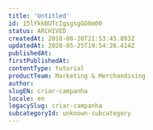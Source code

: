 ```yaml
---
title: 'Untitled'
id: 15lYkkBUTcIgsgsgGG0m00
status: ARCHIVED
createdAt: 2018-08-20T21:53:45.893Z
updatedAt: 2020-05-25T19:54:26.414Z
publishedAt: 
firstPublishedAt: 
contentType: tutorial
productTeam: Marketing & Merchandising
author: 
slugEN: criar-campanha
locale: en
legacySlug: criar-campanha
subcategoryId: unknown-subcategory
---
```




